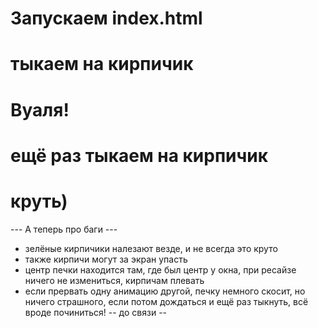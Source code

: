 # Запускаем index.html
# тыкаем на кирпичик
# Вуаля!
# ещё раз тыкаем на кирпичик
# круть)

--- А теперь про баги ---
- зелёные кирпичики налезают везде, и не всегда это круто
- также кирпичи могут за экран упасть
- центр печки находится там, где был центр у окна, при ресайзе ничего не измениться, кирпичам плевать
- если прервать одну анимацию другой, печку немного скосит, но ничего страшного, если потом дождаться и ещё раз тыкнуть, всё вроде починиться!
-- до связи --